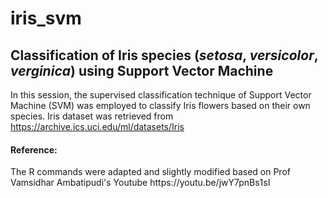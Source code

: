 # iris_svm

<strong><h2> Classification of Iris species (<i>setosa</i>, <i>versicolor</i>, <i>verginica</i>) using Support Vector Machine </strong></h2>

In this session, the supervised classification technique of Support Vector Machine (SVM) was employed to classify Iris flowers based on their own species. Iris dataset was retrieved from https://archive.ics.uci.edu/ml/datasets/Iris 
















<h4> Reference: </h4>
The R commands were adapted and slightly modified based on Prof Vamsidhar Ambatipudi's Youtube https://youtu.be/jwY7pnBs1sI
